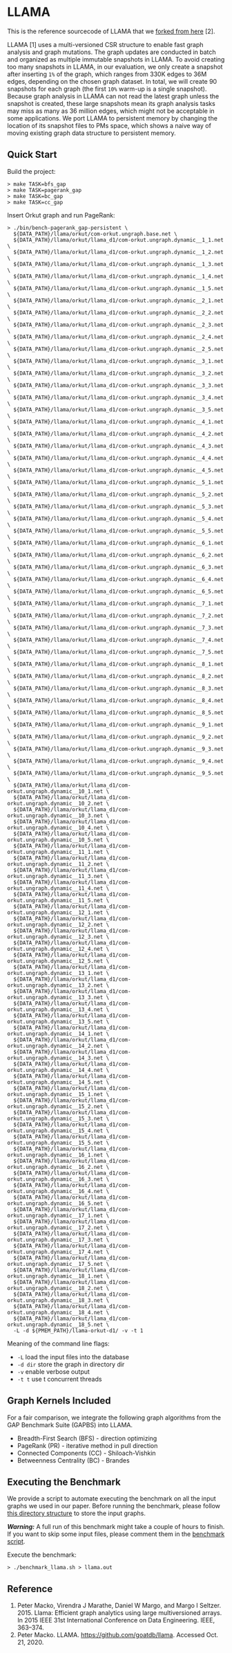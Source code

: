 # LLAMA

This is the reference sourcecode of LLAMA that we [forked from here](https://github.com/goatdb/llama) [2].

LLAMA [1] uses a multi-versioned CSR structure to enable fast graph analysis and graph mutations.
The graph updates are conducted in batch and organized as multiple immutable snapshots in LLAMA.
To avoid creating too many snapshots in LLAMA, in our evaluation, we only create a snapshot after inserting `1%` of the graph, which ranges from 330K edges to 36M edges, depending on the chosen graph dataset.
In total, we will create 90 snapshots for each graph (the first `10%` warm-up is a single snapshot).
Because graph analysis in LLAMA can not read the latest graph unless the snapshot is created, these large snapshots mean its graph analysis tasks may miss as many as 36 million edges, which might not be acceptable in some applications.
We port LLAMA to persistent memory by changing the location of its snapshot files to PMs space, which shows a naive way of moving existing graph data structure to persistent memory.

## Quick Start

Build the project:

```
> make TASK=bfs_gap
> make TASK=pagerank_gap
> make TASK=bc_gap
> make TASK=cc_gap
```

Insert Orkut graph and run PageRank:

```
> ./bin/bench-pagerank_gap-persistent \
  ${DATA_PATH}/llama/orkut/com-orkut.ungraph.base.net \
  ${DATA_PATH}/llama/orkut/llama_d1/com-orkut.ungraph.dynamic__1_1.net \
  ${DATA_PATH}/llama/orkut/llama_d1/com-orkut.ungraph.dynamic__1_2.net \
  ${DATA_PATH}/llama/orkut/llama_d1/com-orkut.ungraph.dynamic__1_3.net \
  ${DATA_PATH}/llama/orkut/llama_d1/com-orkut.ungraph.dynamic__1_4.net \
  ${DATA_PATH}/llama/orkut/llama_d1/com-orkut.ungraph.dynamic__1_5.net \
  ${DATA_PATH}/llama/orkut/llama_d1/com-orkut.ungraph.dynamic__2_1.net \
  ${DATA_PATH}/llama/orkut/llama_d1/com-orkut.ungraph.dynamic__2_2.net \
  ${DATA_PATH}/llama/orkut/llama_d1/com-orkut.ungraph.dynamic__2_3.net \
  ${DATA_PATH}/llama/orkut/llama_d1/com-orkut.ungraph.dynamic__2_4.net \
  ${DATA_PATH}/llama/orkut/llama_d1/com-orkut.ungraph.dynamic__2_5.net \
  ${DATA_PATH}/llama/orkut/llama_d1/com-orkut.ungraph.dynamic__3_1.net \
  ${DATA_PATH}/llama/orkut/llama_d1/com-orkut.ungraph.dynamic__3_2.net \
  ${DATA_PATH}/llama/orkut/llama_d1/com-orkut.ungraph.dynamic__3_3.net \
  ${DATA_PATH}/llama/orkut/llama_d1/com-orkut.ungraph.dynamic__3_4.net \
  ${DATA_PATH}/llama/orkut/llama_d1/com-orkut.ungraph.dynamic__3_5.net \
  ${DATA_PATH}/llama/orkut/llama_d1/com-orkut.ungraph.dynamic__4_1.net \
  ${DATA_PATH}/llama/orkut/llama_d1/com-orkut.ungraph.dynamic__4_2.net \
  ${DATA_PATH}/llama/orkut/llama_d1/com-orkut.ungraph.dynamic__4_3.net \
  ${DATA_PATH}/llama/orkut/llama_d1/com-orkut.ungraph.dynamic__4_4.net \
  ${DATA_PATH}/llama/orkut/llama_d1/com-orkut.ungraph.dynamic__4_5.net \
  ${DATA_PATH}/llama/orkut/llama_d1/com-orkut.ungraph.dynamic__5_1.net \
  ${DATA_PATH}/llama/orkut/llama_d1/com-orkut.ungraph.dynamic__5_2.net \
  ${DATA_PATH}/llama/orkut/llama_d1/com-orkut.ungraph.dynamic__5_3.net \
  ${DATA_PATH}/llama/orkut/llama_d1/com-orkut.ungraph.dynamic__5_4.net \
  ${DATA_PATH}/llama/orkut/llama_d1/com-orkut.ungraph.dynamic__5_5.net \
  ${DATA_PATH}/llama/orkut/llama_d1/com-orkut.ungraph.dynamic__6_1.net \
  ${DATA_PATH}/llama/orkut/llama_d1/com-orkut.ungraph.dynamic__6_2.net \
  ${DATA_PATH}/llama/orkut/llama_d1/com-orkut.ungraph.dynamic__6_3.net \
  ${DATA_PATH}/llama/orkut/llama_d1/com-orkut.ungraph.dynamic__6_4.net \
  ${DATA_PATH}/llama/orkut/llama_d1/com-orkut.ungraph.dynamic__6_5.net \
  ${DATA_PATH}/llama/orkut/llama_d1/com-orkut.ungraph.dynamic__7_1.net \
  ${DATA_PATH}/llama/orkut/llama_d1/com-orkut.ungraph.dynamic__7_2.net \
  ${DATA_PATH}/llama/orkut/llama_d1/com-orkut.ungraph.dynamic__7_3.net \
  ${DATA_PATH}/llama/orkut/llama_d1/com-orkut.ungraph.dynamic__7_4.net \
  ${DATA_PATH}/llama/orkut/llama_d1/com-orkut.ungraph.dynamic__7_5.net \
  ${DATA_PATH}/llama/orkut/llama_d1/com-orkut.ungraph.dynamic__8_1.net \
  ${DATA_PATH}/llama/orkut/llama_d1/com-orkut.ungraph.dynamic__8_2.net \
  ${DATA_PATH}/llama/orkut/llama_d1/com-orkut.ungraph.dynamic__8_3.net \
  ${DATA_PATH}/llama/orkut/llama_d1/com-orkut.ungraph.dynamic__8_4.net \
  ${DATA_PATH}/llama/orkut/llama_d1/com-orkut.ungraph.dynamic__8_5.net \
  ${DATA_PATH}/llama/orkut/llama_d1/com-orkut.ungraph.dynamic__9_1.net \
  ${DATA_PATH}/llama/orkut/llama_d1/com-orkut.ungraph.dynamic__9_2.net \
  ${DATA_PATH}/llama/orkut/llama_d1/com-orkut.ungraph.dynamic__9_3.net \
  ${DATA_PATH}/llama/orkut/llama_d1/com-orkut.ungraph.dynamic__9_4.net \
  ${DATA_PATH}/llama/orkut/llama_d1/com-orkut.ungraph.dynamic__9_5.net \
  ${DATA_PATH}/llama/orkut/llama_d1/com-orkut.ungraph.dynamic__10_1.net \
  ${DATA_PATH}/llama/orkut/llama_d1/com-orkut.ungraph.dynamic__10_2.net \
  ${DATA_PATH}/llama/orkut/llama_d1/com-orkut.ungraph.dynamic__10_3.net \
  ${DATA_PATH}/llama/orkut/llama_d1/com-orkut.ungraph.dynamic__10_4.net \
  ${DATA_PATH}/llama/orkut/llama_d1/com-orkut.ungraph.dynamic__10_5.net \
  ${DATA_PATH}/llama/orkut/llama_d1/com-orkut.ungraph.dynamic__11_1.net \
  ${DATA_PATH}/llama/orkut/llama_d1/com-orkut.ungraph.dynamic__11_2.net \
  ${DATA_PATH}/llama/orkut/llama_d1/com-orkut.ungraph.dynamic__11_3.net \
  ${DATA_PATH}/llama/orkut/llama_d1/com-orkut.ungraph.dynamic__11_4.net \
  ${DATA_PATH}/llama/orkut/llama_d1/com-orkut.ungraph.dynamic__11_5.net \
  ${DATA_PATH}/llama/orkut/llama_d1/com-orkut.ungraph.dynamic__12_1.net \
  ${DATA_PATH}/llama/orkut/llama_d1/com-orkut.ungraph.dynamic__12_2.net \
  ${DATA_PATH}/llama/orkut/llama_d1/com-orkut.ungraph.dynamic__12_3.net \
  ${DATA_PATH}/llama/orkut/llama_d1/com-orkut.ungraph.dynamic__12_4.net \
  ${DATA_PATH}/llama/orkut/llama_d1/com-orkut.ungraph.dynamic__12_5.net \
  ${DATA_PATH}/llama/orkut/llama_d1/com-orkut.ungraph.dynamic__13_1.net \
  ${DATA_PATH}/llama/orkut/llama_d1/com-orkut.ungraph.dynamic__13_2.net \
  ${DATA_PATH}/llama/orkut/llama_d1/com-orkut.ungraph.dynamic__13_3.net \
  ${DATA_PATH}/llama/orkut/llama_d1/com-orkut.ungraph.dynamic__13_4.net \
  ${DATA_PATH}/llama/orkut/llama_d1/com-orkut.ungraph.dynamic__13_5.net \
  ${DATA_PATH}/llama/orkut/llama_d1/com-orkut.ungraph.dynamic__14_1.net \
  ${DATA_PATH}/llama/orkut/llama_d1/com-orkut.ungraph.dynamic__14_2.net \
  ${DATA_PATH}/llama/orkut/llama_d1/com-orkut.ungraph.dynamic__14_3.net \
  ${DATA_PATH}/llama/orkut/llama_d1/com-orkut.ungraph.dynamic__14_4.net \
  ${DATA_PATH}/llama/orkut/llama_d1/com-orkut.ungraph.dynamic__14_5.net \
  ${DATA_PATH}/llama/orkut/llama_d1/com-orkut.ungraph.dynamic__15_1.net \
  ${DATA_PATH}/llama/orkut/llama_d1/com-orkut.ungraph.dynamic__15_2.net \
  ${DATA_PATH}/llama/orkut/llama_d1/com-orkut.ungraph.dynamic__15_3.net \
  ${DATA_PATH}/llama/orkut/llama_d1/com-orkut.ungraph.dynamic__15_4.net \
  ${DATA_PATH}/llama/orkut/llama_d1/com-orkut.ungraph.dynamic__15_5.net \
  ${DATA_PATH}/llama/orkut/llama_d1/com-orkut.ungraph.dynamic__16_1.net \
  ${DATA_PATH}/llama/orkut/llama_d1/com-orkut.ungraph.dynamic__16_2.net \
  ${DATA_PATH}/llama/orkut/llama_d1/com-orkut.ungraph.dynamic__16_3.net \
  ${DATA_PATH}/llama/orkut/llama_d1/com-orkut.ungraph.dynamic__16_4.net \
  ${DATA_PATH}/llama/orkut/llama_d1/com-orkut.ungraph.dynamic__16_5.net \
  ${DATA_PATH}/llama/orkut/llama_d1/com-orkut.ungraph.dynamic__17_1.net \
  ${DATA_PATH}/llama/orkut/llama_d1/com-orkut.ungraph.dynamic__17_2.net \
  ${DATA_PATH}/llama/orkut/llama_d1/com-orkut.ungraph.dynamic__17_3.net \
  ${DATA_PATH}/llama/orkut/llama_d1/com-orkut.ungraph.dynamic__17_4.net \
  ${DATA_PATH}/llama/orkut/llama_d1/com-orkut.ungraph.dynamic__17_5.net \
  ${DATA_PATH}/llama/orkut/llama_d1/com-orkut.ungraph.dynamic__18_1.net \
  ${DATA_PATH}/llama/orkut/llama_d1/com-orkut.ungraph.dynamic__18_2.net \
  ${DATA_PATH}/llama/orkut/llama_d1/com-orkut.ungraph.dynamic__18_3.net \
  ${DATA_PATH}/llama/orkut/llama_d1/com-orkut.ungraph.dynamic__18_4.net \
  ${DATA_PATH}/llama/orkut/llama_d1/com-orkut.ungraph.dynamic__18_5.net \
  -L -d ${PMEM_PATH}/llama-orkut-d1/ -v -t 1
```

Meaning of the command line flags:
+ `-L` load the input files into the database
+ `-d dir` store the graph in directory dir
+ `-v` enable verbose output
+ `-t t` use t concurrent threads

## Graph Kernels Included
For a fair comparison, we integrate the following graph algorithms from the GAP Benchmark Suite (GAPBS) into LLAMA.
+ Breadth-First Search (BFS) - direction optimizing
+ PageRank (PR) - iterative method in pull direction
+ Connected Components (CC) - Shiloach-Vishkin
+ Betweenness Centrality (BC) - Brandes

## Executing the Benchmark

We provide a script to automate executing the benchmark on all the input graphs we used in our paper. Before running the benchmark, please follow [this directory structure](https://github.com/DIR-LAB/DGAP/blob/main/PREPROCESS.md) to store the input graphs.

__*Warning:*__ A full run of this benchmark might take a couple of hours to finish. If you want to skip some input files, please comment them in the [benchmark script](https://github.com/DIR-LAB/DGAP/blob/main/llama/benchmark_llama.sh).

Execute the benchmark:
```
> ./benchmark_llama.sh > llama.out
```

## Reference
1. Peter Macko, Virendra J Marathe, Daniel W Margo, and Margo I Seltzer. 2015. Llama: Efficient graph analytics using large multiversioned arrays. In 2015 IEEE 31st International Conference on Data Engineering. IEEE, 363–374.
2. Peter Macko. LLAMA. https://github.com/goatdb/llama. Accessed Oct. 21, 2020.